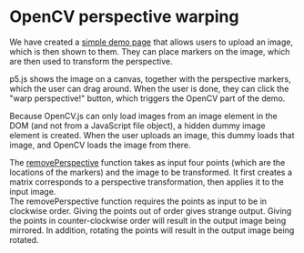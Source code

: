 # OpenCV perspective warping

We have created a [simple demo page](/poc/image_processing_web/) that allows users to upload an image, which is then shown to them. They can place markers on the image, which are then used to transform the perspective.

p5.js shows the image on a canvas, together with the perspective markers, which the user can drag around. When the user is done, they can click the "warp perspective!" button, which triggers the OpenCV part of the demo.

Because OpenCV.js can only load images from an image element in the DOM (and not from a JavaScript file object), a hidden dummy image element is created. When the user uploads an image, this dummy loads that image, and OpenCV loads the image from there.

The [removePerspective](/poc/image_processing_web/src/removePerspective.js) function takes as input four points (which are the locations of the markers) and the image to be transformed. It first creates a matrix corresponds to a perspective transformation, then applies it to the input image.  
The removePerspective function requires the points as input to be in clockwise order. Giving the points out of order gives strange output. Giving the points in counter-clockwise order will result in the output image being mirrored. In addition, rotating the points will result in the output image being rotated.
